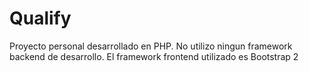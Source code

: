 Qualify
==========

Proyecto personal desarrollado en PHP. No utilizo ningun framework backend de desarrollo.
El framework frontend utilizado es Bootstrap 2